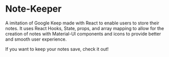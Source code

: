 # Note-Keeper
A imitation of Google Keep made with React to enable users to store their notes. It uses React Hooks, State, props, and array mapping to allow for the creation of notes with Material-UI components and icons to provide better and smooth user experience.

If you want to keep your notes save, check it out!
